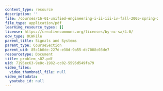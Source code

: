 ```yaml
---
content_type: resource
description: ''
file: /courses/16-01-unified-engineering-i-ii-iii-iv-fall-2005-spring-2006/7195ec639e8c1982cc025595d549fa79_problem_s02.pdf
file_type: application/pdf
learning_resource_types: []
license: https://creativecommons.org/licenses/by-nc-sa/4.0/
ocw_type: OCWFile
parent_title: Signals and Systems
parent_type: CourseSection
parent_uid: 85c1b0de-227d-e38d-9a55-dc7008c03de7
resourcetype: Document
title: problem_s02.pdf
uid: 7195ec63-9e8c-1982-cc02-5595d549fa79
video_files:
  video_thumbnail_file: null
video_metadata:
  youtube_id: null
---
```

